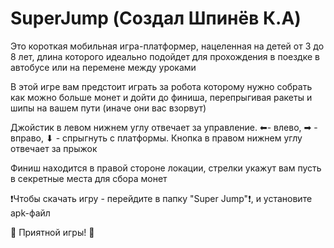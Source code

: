 # SuperJump (Создал Шпинёв К.А)
Это короткая мобильная игра-платформер, нацеленная на детей от 3 до 8 лет, длина которого идеально подойдет для прохождения в поездке в автобусе или на перемене между уроками

В этой игре вам предстоит играть за робота которому нужно собрать как можно больше монет и дойти до финиша, перепрыгивая ракеты и шипы на вашем пути (иначе они вас взорвут)

Джойстик в левом нижнем углу отвечает за управление. ⬅- влево, ➡ - вправо,  ⬇ - спрыгнуть с платформы. Кнопка в правом нижнем углу отвечает за прыжок

Финиш находится в правой стороне локации, стрелки укажут вам пусть в секретные места для сбора монет

❗Чтобы скачать игру - перейдите в папку "Super Jump"❗, и установите apk-файл

🤖 Приятной игры! 🤖
